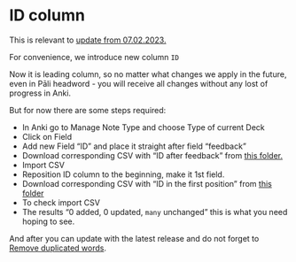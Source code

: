 <h1>ID column</h1>

This is relevant to [update from 07.02.2023.](https://github.com/sasanarakkha/study-tools/releases/tag/artifacts-07.02.2023_12-59-44)

For convenience, we introduce new column `ID`

Now it is leading column, so no matter what changes we apply in the future, even in Pāli headword - you will receive all changes without any lost of progress in Anki.

But for now there are some steps required:

- In Anki go to Manage Note Type and choose Type of current Deck
- Click on Field
- Add new Field “ID” and place it straight after field “feedback”
- Download corresponding CSV with “ID after feedback” from [this folder.](https://github.com/sasanarakkha/study-tools/id-feb-23/tree/main/ID%20after%20feedback)
- Import CSV
- Reposition ID column to the beginning, make it 1st field.
- Download corresponding CSV with “ID in the first position” from [this folder](https://github.com/sasanarakkha/study-tools/id-feb-23/tree/main/ID%20in%20the%20first%20possition)
- To check import CSV
- The results “0 added, 0 updated, `many` unchanged” this is what you need hoping to see.

And after you can update with the latest release and do not forget to [Remove duplicated words](https://sasanarakkha.github.io/study-tools/anki-decks/test.html).
